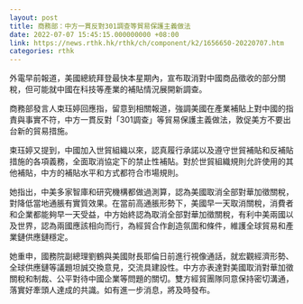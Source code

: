 ```yaml
---
layout: post
title: 商務部：中方一貫反對301調查等貿易保護主義做法
date: 2022-07-07 15:45:15.000000000 +08:00
link: https://news.rthk.hk/rthk/ch/component/k2/1656650-20220707.htm
categories: rthk
---
```


外電早前報道，美國總統拜登最快本星期內，宣布取消對中國商品徵收的部分關稅，但可能就中國在科技等產業的補貼情況展開新調查。

商務部發言人束珏婷回應指，留意到相關報道，強調美國在產業補貼上對中國的指責與事實不符，中方一貫反對「301調查」等貿易保護主義做法，敦促美方不要出台新的貿易措施。

束珏婷又提到，中國加入世貿組織以來，認真履行承諾以及遵守世貿補貼和反補貼措施的各項義務，全面取消協定下的禁止性補貼。對於世貿組織規則允許使用的其他補貼，中方的補貼水平和方式都符合市場規則。

她指出，中美多家智庫和研究機構都做過測算，認為美國取消全部對華加徵關稅，對降低當地通脹有實質效果。在當前高通脹形勢下，美國早一天取消關稅，消費者和企業都能夠早一天受益，中方始終認為取消全部對華加徵關稅，有利中美兩國以及世界，認為兩國應該相向而行，為經貿合作創造氛圍和條件，維護全球貿易和產業鏈供應鏈穩定。

她重申，國務院副總理劉鶴與美國財長耶倫日前進行視像通話，就宏觀經濟形勢、全球供應鏈等議題坦誠交換意見，交流具建設性。中方亦表達對美國取消對華加徵關稅和制裁、公平對待中國企業等問題的關切。雙方經貿團隊同意保持密切溝通，落實好牽頭人達成的共識。如有進一步消息，將及時發布。
